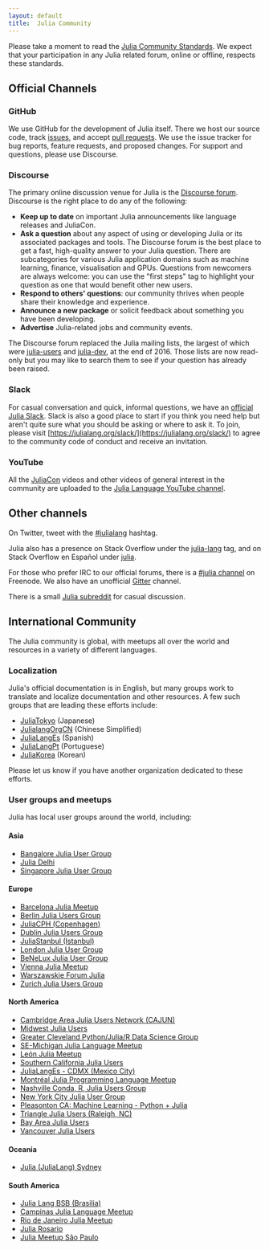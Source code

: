 ```yaml
---
layout: default
title:  Julia Community
---
```


Please take a moment to read the [Julia Community Standards](standards/). We
expect that your participation in any Julia related forum, online or offline,
respects these standards.

## Official Channels

### GitHub

We use GitHub for the development of Julia itself. There we host our source
code, track [issues](https://github.com/JuliaLang/julia/issues), and accept
[pull requests](https://github.com/JuliaLang/julia/pulls). We use the issue
tracker for bug reports, feature requests, and proposed changes. For support and
questions, please use Discourse.

### Discourse

The primary online discussion venue for Julia is the [Discourse
forum](https://discourse.julialang.org/). Discourse is the right place to do any
of the following:
- **Keep up to date** on important Julia announcements like language releases
  and JuliaCon.
- **Ask a question** about any aspect of using or developing Julia or its
  associated packages and tools. The Discourse forum is the best place to get a
  fast, high-quality answer to your Julia question. There are subcategories for
  various Julia application domains such as machine learning, finance,
  visualisation and GPUs. Questions from newcomers are always welcome: you can
  use the "first steps" tag to highlight your question as one that would benefit
  other new users.
- **Respond to others' questions**: our community thrives when people share
  their knowledge and experience.
- **Announce a new package** or solicit feedback about something you have been
  developing.
- **Advertise** Julia-related jobs and community events.

The Discourse forum replaced the Julia mailing lists, the largest of which were
[julia-users](https://groups.google.com/forum/#!forum/julia-users) and
[julia-dev](https://groups.google.com/forum/#!forum/julia-dev), at the end
of 2016. Those lists are now read-only but you may like to search them to see if
your question has already been raised.

### Slack

For casual conversation and quick, informal questions, we have an [official
Julia Slack](https://julialang.slack.com). Slack is also a good place to start
if you think you need help but aren't quite sure what you should be asking or
where to ask it. To join, please visit
[https://julialang.org/slack/](https://julialang.org/slack/) to agree to the
community code of conduct and receive an invitation.

### YouTube

All the [JuliaCon](http://juliacon.org) videos and other videos of general
interest in the community are uploaded to the [Julia Language YouTube
channel](https://www.youtube.com/user/JuliaLanguage).


## Other channels

On Twitter, tweet with the
[#julialang](https://twitter.com/search?q=%23julialang) hashtag.

Julia also has a presence on Stack Overflow under the
[julia-lang](http://stackoverflow.com/questions/tagged/julia-lang) tag, and on
Stack Overflow en Español under
[julia](http://es.stackoverflow.com/questions/tagged/julia).

For those who prefer IRC to our official forums, there is a [#julia
channel](http://webchat.freenode.net/?channels=julia) on Freenode. We also have
an unofficial [Gitter](https://gitter.im/JuliaLang/julia) channel.

There is a small [Julia subreddit](https://www.reddit.com/r/Julia/) for casual
discussion.


## International Community

The Julia community is global, with meetups all over the world and resources in
a variety of different languages.

### Localization

Julia's official documentation is in English, but many groups work to translate
and localize documentation and other resources. A few such groups that are
leading these efforts include:

* [JuliaTokyo](http://julia.tokyo) (Japanese)
* [JulialangOrgCN](http://julialang.org.cn) (Chinese Simplified)
* [JuliaLangEs](https://github.com/JuliaLangEs) (Spanish)
* [JuliaLangPt](https://github.com/JuliaLangPt) (Portuguese)
* [JuliaKorea](https://juliakorea.github.io/ko/) (Korean)

Please let us know if you have another organization dedicated to these efforts.

### User groups and meetups

Julia has local user groups around the world, including:

#### Asia
* [Bangalore Julia User Group](https://www.meetup.com/Bangalore-Julia-User-Group/)
* [Julia Delhi](https://www.meetup.com/Juliadelhi/)
* [Singapore Julia User Group](https://www.meetup.com/Singapore-Julia-User-Group/)

#### Europe
* [Barcelona Julia Meetup](https://www.meetup.com/Barcelona-Julia-Meetup/)
* [Berlin Julia Users Group](https://julia-users-berlin.github.io/)
* [JuliaCPH (Copenhagen)](https://www.meetup.com/JuliaCPH/)
* [Dublin Julia Users Group](https://www.meetup.com/Dublin-Julia-Users-Group/)
* [JuliaStanbul (Istanbul)](https://www.meetup.com/JuliaStanbul/)
* [London Julia User Group](https://www.meetup.com/London-Julia-User-Group/)
* [BeNeLux Julia User Group](https://www.meetup.com/BeNeLux-Julia-User-Group/)
* [Vienna Julia Meetup](https://www.meetup.com/Vienna-Julia-Meetup/)
* [Warszawskie Forum Julia](https://www.meetup.com/Warszawskie-Forum-Julia/)
* [Zurich Julia Users Group](https://www.meetup.com/Zurich-Julia-User-Group/)

#### North America
* [Cambridge Area Julia Users Network (CAJUN)](https://www.meetup.com/julia-cajun/)
* [Midwest Julia Users](https://www.meetup.com/Midwest-Julia-Users/)
* [Greater Cleveland Python/Julia/R Data Science Group](https://www.meetup.com/Greater-Cleveland-SciPy-Julia-R-Data-Science-Group/)
* [SE-Michigan Julia Language Meetup](https://www.meetup.com/SE-Michigan-Julia-Language-Meetup/)
* [León Julia Meetup](https://www.meetup.com/LeonJuliaMeetup/)
* [Southern California Julia Users](https://www.meetup.com/Southern-California-Julia-Users/)
* [JuliaLangEs - CDMX (Mexico City)](https://www.meetup.com/julialanges-cdmx/)
* [Montréal Julia Programming Language Meetup](https://www.meetup.com/Montreal-Julia-Programming-Language-Meetup/)
* [Nashville Conda, R, Julia Users Group](https://www.meetup.com/Nashville-R-Users-Group/)
* [New York City Julia User Group](https://www.meetup.com/julia-nyc/)
* [Pleasonton CA: Machine Learning - Python + Julia](https://www.meetup.com/Machine-Deep-Learning-an-Introduction/)
* [Triangle Julia Users (Raleigh, NC)](https://www.meetup.com/Triangle-Julia-Users/)
* [Bay Area Julia Users](https://www.meetup.com/Bay-Area-Julia-Users/)
* [Vancouver Julia Users](https://www.meetup.com/Vancouver-Julia-Users/)

#### Oceania
* [Julia (JuliaLang) Sydney](https://www.meetup.com/Sydney-Julia-Julialang-Meetup/)

#### South America
* [Julia Lang BSB (Brasilia)](https://www.meetup.com/Julia-lang-bsb/)
* [Campinas Julia Language Meetup](https://www.meetup.com/Campinas-Julia-Language-Meetup/)
* [Rio de Janeiro Julia Meetup](https://www.meetup.com/Julia-Rio-de-Janeiro/)
* [Julia Rosario](https://www.meetup.com/Julia-Rosario/)
* [Julia Meetup São Paulo](https://www.meetup.com/Julia-Sao-Paulo/)
